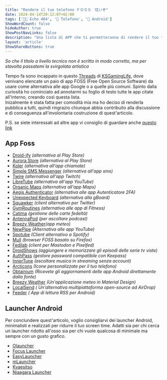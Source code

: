 ```yaml
---
title: "Rendere il tuo telefono ＦＯＳＳ　往いぞ"
date: 2024-04-14T20:12:07+02:00
tags: ['👨‍💻 Echo 404', '📱 Telefono', '📱 Android']
ShowWordCount: false
hideAuthor: true
ShowPostNavLinks: false
description: "Una lista di APP che ti permetteranno di rendere il tuo telefono sempre più open source"
layout: 'article'
ShowShareButtons: true
---
```


_So che il titolo a livello tecnico non è scritto in modo corretto, ma per stavolta passatemi la svirgolata artistica_

Tempo fa sono incappato in questo [Threads](https://livellosegreto.it/@KSGamingLife/111849739328291726) di [KSGamingLife](https://livellosegreto.it/@KSGamingLife), dove venivano elencate un paio di app FOSS (Free Open Source Software) da usare come alternativa alle app Google o a quelle più comuni.
Spinto dalla curiosità ho cominciato ad annotarmi su foglio di testo tutte le app citate all'interno, creando così questa lista.<br />
Inizalmente è stata fatta per comodità mia ma ho deciso di renderla pubblica a tutti, quindi ringrazio chiunque abbia contribuito alla discussione e di conseguenza all'involontaria costruzione di quest'articolo.

P.S. se siete interessati ad altre app vi consiglio di guardare anche [questo link](https://github.com/offa/android-foss)

## App Foss

- [Droid-ify](https://f-droid.org/en/packages/com.looker.droidify/) _(alternativa al Play Store)_
- [Aurora Store](https://f-droid.org/en/packages/com.aurora.store/) _(alternativa al Play Store)_
- [Koler](https://f-droid.org/en/packages/com.chooloo.www.koler/) _(alternativa all&#39;app chiamate)_
- [Simple SMS Messenger](https://f-droid.org/en/packages/com.simplemobiletools.smsmessenger/) _(alternativa all&#39;app sms)_
- [Twire](https://github.com/twireapp/Twire) _(alternativa all&#39;app Twitch)_
- [LibreTube](https://f-droid.org/en/packages/com.github.libretube/) _(alternativa all&#39;app YouTube)_
- [Organic Maps](https://f-droid.org/en/packages/app.organicmaps/) _(alternativa all&#39;app Maps)_
- [Aegis Authenticator](https://f-droid.org/en/packages/com.beemdevelopment.aegis/) _(alternativa alle app Autenticatore 2FA)_
- [Unexpected Keyboard](https://f-droid.org/packages/juloo.keyboard2/) _(alternativa alla gBoard)_
- [Squawker](https://f-droid.org/packages/org.ca.squawker/) _(client alternativo per Twitter)_
- [GymRoutines](https://f-droid.org/packages/com.noahjutz.gymroutines/) _(alternativa alle app di Fitness)_
- [Catima](https://f-droid.org/en/packages/me.hackerchick.catima/) _(gestione delle carte fedeltà)_
- [AntennaPod](https://f-droid.org/en/packages/de.danoeh.antennapod/) _(per ascoltare podcast)_
- [Breezy Weather](https://apt.izzysoft.de/fdroid/index/apk/org.breezyweather)_(app meteo)_
- [NewPipe](https://f-droid.org/en/packages/org.schabi.newpipe/) _(Alternativa alle app YouTube)_
- [Spotube](https://f-droid.org/it/packages/oss.krtirtho.spotube/) _(Client alternativo a Spotify)_
- [Mull](https://f-droid.org/it/packages/us.spotco.fennec_dos/) _(browser FOSS basato su Firefox)_
- [Fedilab](https://f-droid.org/it/packages/fr.gouv.etalab.mastodon/) _(client per Mastodon e Pixelfed)_
- [DroidShows](https://f-droid.org/it/packages/nl.asymmetrics.droidshows/) _(aggiungere e memorizzare gli episodi delle serie tv viste)_
- [AuthPass](https://f-droid.org/it/packages/design.codeux.authpass.fdroid/) _(gestore password compatibile con Keepass)_
- [InnerTune](https://f-droid.org/it/packages/com.zionhuang.music/) _(ascoltare musica in streaming senza account)_
- [Arcticons](https://github.com/Arcticons-Team/Arcticons) _(Icone personalizzate per il tuo telefono)_
- [Obtainium](https://github.com/ImranR98/Obtainium) _(Ricevete gli aggiornamenti delle app Android direttamente dalla fonte)_
- [Breezy Weather](https://github.com/breezy-weather/breezy-weather) _(Un'applicazione meteo in Material Design)_
- [LocalSend](https://github.com/localsend/localsend) _( Un'alternativa multipiattaforma open-source ad AirDrop)_
- [Feeder](https://github.com/spacecowboy/Feeder) _( App di lettura RSS per Android)_


## Launcher Android

Per conclundere quest'articolo, voglio consigliarvi dei launcher Android, minimalisti e realizzati per ridurre il tuo screen time. Adatti sia per chi cerca un launcher ridotto all'osso sia per chi vuole qualcosa di minimale ma sempre con un gusto grafico.

- [Olauncher](https://github.com/tanujnotes/Olauncher)
- [Focus Launcher](https://github.com/mslalith/focus_launcher)
- [EasyLauncher](https://github.com/DroidWorksStudio/EasyLauncher)
- [mLauncher](https://github.com/DroidWorksStudio/mLauncher)
- [Kvaesitso](https://github.com/MM2-0/Kvaesitso)
- [Niaagara Launcher](https://niagaralauncher.com/)
